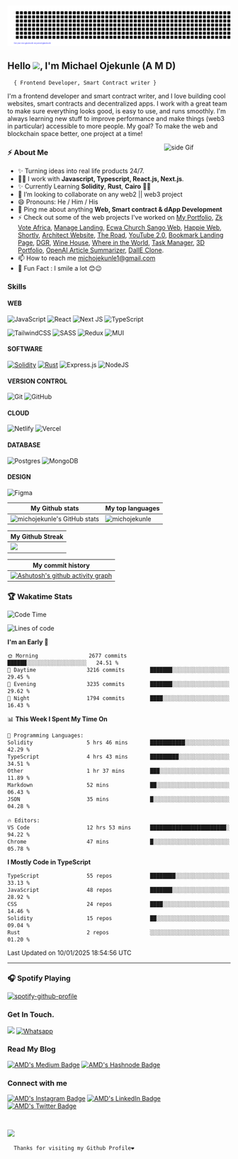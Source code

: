 <img src='/gitartwork.svg' alt='gitartwork'/>

## <h2>Hello <img src="https://raw.githubusercontent.com/MartinHeinz/MartinHeinz/master/wave.gif" width="30px">, I'm Michael Ojekunle <span>(A M D)</span></h2>
      { Frontend Developer, Smart Contract writer }
<p>
I'm a frontend developer and smart contract writer, and I love building cool websites, smart contracts and decentralized apps. I work with a great team to make sure everything looks good, is easy to use, and runs smoothly. I'm always learning new stuff to improve performance and make things (web3 in particular) accessible to more people. My goal? To make the web and blockchain space better, one project at a time!
</p> 

<a href=""><img src="https://media3.giphy.com/media/ZEB6yFbLnhyQf7g3hn/giphy.gif" alt="side Gif" align="right" width="150" height="auto"/></a>

<h3>⚡️ About Me</h3>
<ul>
  <li>✨ Turning ideas into real life products 24/7. </li>
  <li>👨‍💻 I work with <strong>Javascript, Typescript, React.js, Next.js</strong>.</li>
  <li>✨ Currently Learning <strong>Solidity</strong>, <strong>Rust</strong>, <strong>Cairo</strong> 🤩🤩</li>
  <li>👯 I’m looking to collaborate on any web2 || web3 project</li>
  <li>😄 Pronouns: He / Him / His </li>
  <li>💬 Ping me about anything <strong>Web, Smart contract & dApp Development</strong></li>
  <li>⚡ Check out some of the web projects I've worked on <a href="https://midev.vercel.app/">My Portfolio</a>, <a href="https://zk-vote-africa.on-fleek.app/">Zk Vote Africa</a>, <a href="https://manage-two-lime.vercel.app/">Manage Landing</a>, <a href="https://ecsw.vercel.app/">Ecwa Church Sango Web</a>, <a href='https://happie-web.vercel.app'>Happie Web</a>, <a href="https://shtly.netlify.app">Shortly</a>, <a href="https://architect-website-nine.vercel.app/">Architect Website</a>, <a href="https://the-road-delta.vercel.app/">The Road</a>, <a href="https://ytc-2.netlify.app/">YouTube 2.0</a>, <a href="https://bookmark-landing-page-amd.netlify.app/">Bookmark Landing Page</a>, <a href="https://d-g-r.netlify.app/">DGR</a>, <a href="https://wnh.netlify.app/">Wine House</a>, <a href="https://wiit-w.netlify.app/">Where in the World</a>, <a href="https://task-manager-amd.netlify.app/">Task Manager</a>, <a href="https://amdev.vercel.app">3D Portfolio</a>, <a href="https://sum-z.netlify.app">OpenAI Article Summarizer</a>, <a href="https://dall-e-clone-iota.vercel.app">DallE Clone</a>.</li>
  <li>📫 How to reach me <a href="mailto:michojekunle1@gmail.com">michojekunle1@gmail.com </a></li>
  <li>🎉 Fun Fact : I smile a lot 😊😉</li>
</ul>

<h3>Skills</h3>

#### WEB
![JavaScript](https://img.shields.io/badge/javascript-%23323330.svg?style=for-the-badge&logo=javascript&logoColor=%23F7DF1E)
![React](https://img.shields.io/badge/react-%2320232a.svg?style=for-the-badge&logo=react&logoColor=%2361DAFB)
![Next JS](https://img.shields.io/badge/Next-black?style=for-the-badge&logo=next.js&logoColor=white) 
![TypeScript](https://img.shields.io/badge/typescript-%23007ACC.svg?style=for-the-badge&logo=typescript&logoColor=white)

![TailwindCSS](https://img.shields.io/badge/tailwindcss-%2338B2AC.svg?style=for-the-badge&logo=tailwind-css&logoColor=white)
![SASS](https://img.shields.io/badge/SASS-hotpink.svg?style=for-the-badge&logo=SASS&logoColor=white)
![Redux](https://img.shields.io/badge/redux-%23593d88.svg?style=for-the-badge&logo=redux&logoColor=white)
![MUI](https://img.shields.io/badge/MUI-%230081CB.svg?style=for-the-badge&logo=mui&logoColor=white)

#### SOFTWARE

[![Solidity](https://img.shields.io/badge/Solidity-363636?style=for-the-badge&logo=solidity&logoColor=fff)](#)
[![Rust](https://img.shields.io/badge/Rust-%23000000.svg?style=for-the-badge&e&logo=rust&logoColor=white)](#)
![Express.js](https://img.shields.io/badge/express.js-%23404d59.svg?style=for-the-badge&logo=express&logoColor=%2361DAFB)
![NodeJS](https://img.shields.io/badge/node.js-6DA55F?style=for-the-badge&logo=node.js&logoColor=white)

#### VERSION CONTROL

![Git](https://img.shields.io/badge/git-%23F05033.svg?style=for-the-badge&logo=git&logoColor=white)
![GitHub](https://img.shields.io/badge/github-%23121011.svg?style=for-the-badge&logo=github&logoColor=white)

#### CLOUD

![Netlify](https://img.shields.io/badge/netlify-%23000000.svg?style=for-the-badge&logo=netlify&logoColor=#00C7B7)
![Vercel](https://img.shields.io/badge/vercel-%23000000.svg?style=for-the-badge&logo=vercel&logoColor=white)

#### DATABASE

![Postgres](https://img.shields.io/badge/postgres-%23316192.svg?style=for-the-badge&logo=postgresql&logoColor=white)
![MongoDB](https://img.shields.io/badge/MongoDB-%234ea94b.svg?style=for-the-badge&logo=mongodb&logoColor=white)

#### DESIGN

![Figma](https://img.shields.io/badge/figma-%23F24E1E.svg?style=for-the-badge&logo=figma&logoColor=white)

| My Github stats | My top languages |
|---|---|
| <img src="https://github-readme-stats.vercel.app/api?username=michojekunle&show_icons=true&hide=&count_private=true&title_color=f97316&text_color=14b8a6&icon_color=22c55e&bg_color=181824&hide_border=true&show_icons=true" alt="michojekunle's GitHub stats" /> | <img src="https://github-readme-stats.vercel.app/api/top-langs?username=michojekunle&title_color=f97316&text_color=14b8a6&icon_color=22c55e&bg_color=181824&hide_border=true&show_icons=true&locale=en&layout=compact" alt="michojekunle" /> | 

| My Github Streak |
|---|
|<a href="http://www.github.com/michojekunle"><img src="https://github-readme-streak-stats.herokuapp.com/?user=michojekunle&stroke=14b8a6&background=181824&ring=f97316&fire=f97316&currStreakNum=14b8a6&currStreakLabel=f97316&sideNums=14b8a6&sideLabels=14b8a6&dates=14b8a6&hide_border=true" /></a> |

| My commit history |
|---|
|[![Ashutosh's github activity graph](https://github-readme-activity-graph.vercel.app/graph?username=michojekunle&bg_color=181824&color=ffffff&line=14b8a6&point=ffffff&area=true&hide_border=true)](https://github.com/ashutosh00710/github-readme-activity-graph) |


### 🏆 Wakatime Stats
<!--START_SECTION:waka-->
![Code Time](http://img.shields.io/badge/Code%20Time-2%2C562%20hrs%2050%20mins-blue)

![Lines of code](https://img.shields.io/badge/From%20Hello%20World%20I%27ve%20Written-36.0%20million%20lines%20of%20code-blue)

**I'm an Early 🐤** 

```text
🌞 Morning                2677 commits        ██████░░░░░░░░░░░░░░░░░░░   24.51 % 
🌆 Daytime                3216 commits        ███████░░░░░░░░░░░░░░░░░░   29.45 % 
🌃 Evening                3235 commits        ███████░░░░░░░░░░░░░░░░░░   29.62 % 
🌙 Night                  1794 commits        ████░░░░░░░░░░░░░░░░░░░░░   16.43 % 
```


📊 **This Week I Spent My Time On** 

```text
💬 Programming Languages: 
Solidity                 5 hrs 46 mins       ███████████░░░░░░░░░░░░░░   42.29 % 
TypeScript               4 hrs 43 mins       █████████░░░░░░░░░░░░░░░░   34.51 % 
Other                    1 hr 37 mins        ███░░░░░░░░░░░░░░░░░░░░░░   11.89 % 
Markdown                 52 mins             ██░░░░░░░░░░░░░░░░░░░░░░░   06.43 % 
JSON                     35 mins             █░░░░░░░░░░░░░░░░░░░░░░░░   04.28 % 

🔥 Editors: 
VS Code                  12 hrs 53 mins      ████████████████████████░   94.22 % 
Chrome                   47 mins             █░░░░░░░░░░░░░░░░░░░░░░░░   05.78 % 
```

**I Mostly Code in TypeScript** 

```text
TypeScript               55 repos            ████████░░░░░░░░░░░░░░░░░   33.13 % 
JavaScript               48 repos            ███████░░░░░░░░░░░░░░░░░░   28.92 % 
CSS                      24 repos            ████░░░░░░░░░░░░░░░░░░░░░   14.46 % 
Solidity                 15 repos            ██░░░░░░░░░░░░░░░░░░░░░░░   09.04 % 
Rust                     2 repos             ░░░░░░░░░░░░░░░░░░░░░░░░░   01.20 % 
```




 Last Updated on 10/01/2025 18:54:56 UTC
<!--END_SECTION:waka-->


---
### 🎧 Spotify Playing
[![spotify-github-profile](https://spotify-github-profile.vercel.app/api/view?uid=31axc4g4psu2sxbqm2wrbv5jdmf4&cover_image=true&theme=novatorem&show_offline=false&background_color=121212&interchange=true&bar_color=53b14f&bar_color_cover=false)](https://github.com/kittinan/spotify-github-profile)


### Get In Touch.  
<a href="mailto:michojekunle1@gmail.com"><img src="https://img.shields.io/badge/Gmail-D14836?style=for-the-badge&logo=gmail&logoColor=white"/></a>
<a href="https://wa.me/2349045156850?text=Hello%20I'm"><img src="https://img.shields.io/badge/WhatsApp-25D366?style=for-the-badge&logo=whatsapp&logoColor=white" alt="Whatsapp"/></a>

### Read My Blog
<a href="https://devvmichael.medium.com/" target="_blank"><img src="https://img.shields.io/badge/Medium-black?style=for-the-badge&logo=medium&logoColor=white" alt="AMD's Medium Badge"></a>
<a href="https://hashnode.com/@midev" target="_blank"><img src="https://img.shields.io/badge/Hashnode-2962FF?style=for-the-badge&logo=hashnode&logoColor=white" alt="AMD's Hashnode Badge"></a>

<h3>Connect with me</h3>
<p>
<a href="https://instagram.com/amdevvvvv" target="_blank"><img src="https://img.shields.io/badge/Instagram-E4405F?style=for-the-badge&logo=instagram&logoColor=white" alt="AMD's Instagram Badge"></a>
<a href="https://www.linkedin.com/in/michael-ojekunle" target="_blank"><img src="https://img.shields.io/badge/-Michael%20Ojekunle%20-blue?style=for-the-badge&amp;labelColor=blue&amp;logo=LinkedIn&amp;link=www.linkedin.com/in/adeoluwa-agbakosi-687023219" alt="AMD's LinkedIn Badge"></a>
<a href="https://twitter.com/devvmichael" target="_blank"><img src="https://img.shields.io/badge/-AMD%20-blue?style=for-the-badge&amp;labelColor=white&amp;logo=Twitter&amp;link=www.linkedin.com/in/adeoluwa-agbakosi-687023219" alt="AMD's Twitter Badge"></a>
</p>
<br/>

[![](https://komarev.com/ghpvc/?username=michojekunle&color=14b8a6&label=Profile%20Views)](https://github.com/michojekunle/michojekunle)<br/>
     
     
      Thanks for visiting my Github Profile❤️
